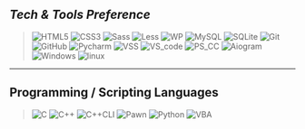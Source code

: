 ## ___Tech & Tools Preference___

> ![HTML5](https://img.shields.io/badge/-HTML5-%23E44D27?style=flat-square&logo=html5&logoColor=ffffff)
![CSS3](https://img.shields.io/badge/-CSS3-%231572B6?style=flat-square&logo=css3)
![Sass](https://img.shields.io/badge/-Sass-%23CC6699?style=flat-square&logo=sass&logoColor=ffffff)
![Less](https://img.shields.io/badge/-Less-1b385c?style=flat-square&logo=less&logoColor=%1b385c) 
![WP](https://img.shields.io/badge/-Wordpress-blue?style=flat-square&logo=wordpress&logoColor=%23ffffff)
![MySQL](https://img.shields.io/badge/-MySQL-F29111?style=flat&logo=mysql&logoColor=FFFFFF)
![SQLite](https://img.shields.io/badge/-SQLite-blue?style=flat-square&logo=sqlite&logoColor=003b57&labelColor=008dd0&color=8fd4f3)
![Git](https://img.shields.io/badge/-Git-%23F05032?style=flat-square&logo=git&logoColor=%23ffffff)
![GitHub](https://img.shields.io/badge/-GitHub-181717?style=flat-square&logo=github)
![Pycharm](https://img.shields.io/badge/-Pycharm-white?style=flat-square&logo=pycharm&logoColor=000)
![VSS](https://img.shields.io/badge/-Visual%20Studio-6a207b?style=flat-square&logo=visual-studio&logoColor=ffffff)
![VS_code](https://img.shields.io/badge/-VS%20Code-blue?style=flat-square&logo=visualstudiocode&logoColor=%23ffffff)
![PS_CC](https://img.shields.io/badge/-Adobe%20Photoshop%20CC-0078D6?style=flat-square&logo=Adobe-Photoshop&logoColor=0a033e)
![Aiogram](https://img.shields.io/badge/-Aiogram-green?style=flat-square&logo=python&labelColor=blue&color=blue&logoColor=yellow)
![Windows](https://img.shields.io/badge/Windows-0078D6?style=flat-square&logo=Windows)
![linux](https://img.shields.io/badge/Linux-white?style=flat-square&logo=linux&logoColor=000000)


___


## __Programming / Scripting Languages__

> ![C](https://img.shields.io/badge/-gray?style=flat-square&logo=C&logoColor=ffffff)
![C++](https://img.shields.io/badge/C++-blue?style=flat-square&logo=cplusplus&logoColor=ffffff)
![C++CLI](https://img.shields.io/badge/C++/CLI-6a207b?style=flat-square&logo=cplusplus&logoColor=ffffff)
![Pawn](https://img.shields.io/badge/Pawn-brown?style=flat-square)
![Python](https://img.shields.io/badge/Python-3776AB?style=flat-square&logo=python&logoColor=ffffff)
![VBA](https://img.shields.io/badge/-VBA(Excel)-black?style=flat-square&logo=MicrosoftExcel&logoColor=00f900)
